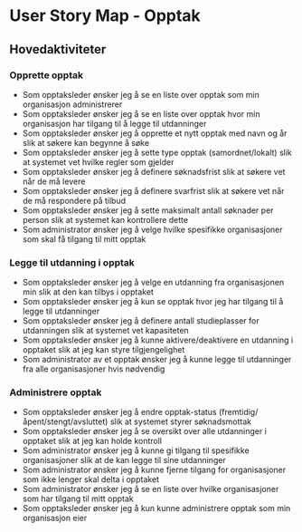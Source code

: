 # User Story Map - Opptak

## Hovedaktiviteter

### Opprette opptak
- Som opptaksleder ønsker jeg å se en liste over opptak som min organisasjon administrerer
- Som opptaksleder ønsker jeg å se en liste over opptak hvor min organisasjon har tilgang til å legge til utdanninger
- Som opptaksleder ønsker jeg å opprette et nytt opptak med navn og år slik at søkere kan begynne å søke
- Som opptaksleder ønsker jeg å sette type opptak (samordnet/lokalt) slik at systemet vet hvilke regler som gjelder
- Som opptaksleder ønsker jeg å definere søknadsfrist slik at søkere vet når de må levere
- Som opptaksleder ønsker jeg å definere svarfrist slik at søkere vet når de må respondere på tilbud
- Som opptaksleder ønsker jeg å sette maksimalt antall søknader per person slik at systemet kan kontrollere dette
- Som administrator ønsker jeg å velge hvilke spesifikke organisasjoner som skal få tilgang til mitt opptak

### Legge til utdanning i opptak
- Som opptaksleder ønsker jeg å velge en utdanning fra organisasjonen min slik at den kan tilbys i opptaket
- Som opptaksleder ønsker jeg å kun se opptak hvor jeg har tilgang til å legge til utdanninger
- Som opptaksleder ønsker jeg å definere antall studieplasser for utdanningen slik at systemet vet kapasiteten
- Som opptaksleder ønsker jeg å kunne aktivere/deaktivere en utdanning i opptaket slik at jeg kan styre tilgjengelighet
- Som administrator av et opptak ønsker jeg å kunne legge til utdanninger fra alle organisasjoner hvis nødvendig

### Administrere opptak
- Som opptaksleder ønsker jeg å endre opptak-status (fremtidig/åpent/stengt/avsluttet) slik at systemet styrer søknadsmottak
- Som opptaksleder ønsker jeg å se oversikt over alle utdanninger i opptaket slik at jeg kan holde kontroll
- Som administrator ønsker jeg å kunne gi tilgang til spesifikke organisasjoner slik at de kan legge til sine utdanninger
- Som administrator ønsker jeg å kunne fjerne tilgang for organisasjoner som ikke lenger skal delta i opptaket
- Som administrator ønsker jeg å se en liste over hvilke organisasjoner som har tilgang til mitt opptak
- Som opptaksleder ønsker jeg å kun kunne administrere opptak som min organisasjon eier